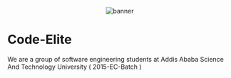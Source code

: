 <p align="center">
<img src="https://github.com/Kad-19/Periodic-table.com/assets/100912644/69de6a7f-b93f-4a79-b3fc-509a15227dfc" alt="banner"></p>

# Code-Elite

We are a group of software engineering students at Addis Ababa Science And Technology University ( 2015-EC-Batch )
